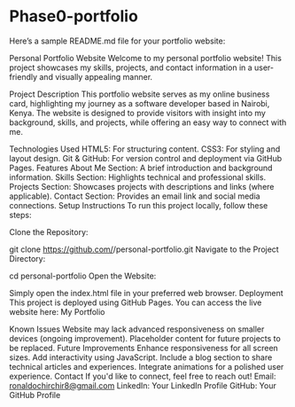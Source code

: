 # Phase0-portfolio
Here’s a sample README.md file for your portfolio website:

Personal Portfolio Website
Welcome to my personal portfolio website! This project showcases my skills, projects, and contact information in a user-friendly and visually appealing manner.

Project Description
This portfolio website serves as my online business card, highlighting my journey as a software developer based in Nairobi, Kenya. The website is designed to provide visitors with insight into my background, skills, and projects, while offering an easy way to connect with me.

Technologies Used
HTML5: For structuring content.
CSS3: For styling and layout design.
Git & GitHub: For version control and deployment via GitHub Pages.
Features
About Me Section: A brief introduction and background information.
Skills Section: Highlights technical and professional skills.
Projects Section: Showcases projects with descriptions and links (where applicable).
Contact Section: Provides an email link and social media connections.
Setup Instructions
To run this project locally, follow these steps:

Clone the Repository:

git clone https://github.com/<ronaldochirchir>/personal-portfolio.git
Navigate to the Project Directory:


cd personal-portfolio
Open the Website:

Simply open the index.html file in your preferred web browser.
Deployment
This project is deployed using GitHub Pages. You can access the live website here:
My Portfolio

Known Issues
Website may lack advanced responsiveness on smaller devices (ongoing improvement).
Placeholder content for future projects to be replaced.
Future Improvements
Enhance responsiveness for all screen sizes.
Add interactivity using JavaScript.
Include a blog section to share technical articles and experiences.
Integrate animations for a polished user experience.
Contact
If you'd like to connect, feel free to reach out!
Email: ronaldochirchir8@gmail.com
LinkedIn: Your LinkedIn Profile
GitHub: Your GitHub Profile
